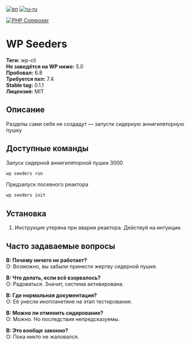 [![en](https://img.shields.io/badge/lang-en-red.svg)](https://github.com/aigen31/wp-seeders/blob/master/README.md)
[![ru-ru](https://img.shields.io/badge/lang-ru--ru-green.svg)](https://github.com/aigen31/wp-seeders/blob/master/README.ru-ru.md)

[![PHP Composer](https://github.com/aigen31/wp-seeders/actions/workflows/php.yml/badge.svg)](https://github.com/aigen31/wp-seeders/actions/workflows/php.yml)

# WP Seeders

**Теги:** wp-cli  
**Не заведётся на WP ниже:** 5.0  
**Пробовал:** 6.8  
**Требуется пхп:** 7.4  
**Stable tag:** 0.1.1  
**Лицензия:** MIT

## Описание

Разделы сами себя не создадут — запусти сидерную аннигиляторную пушку

## Доступные команды

Запуск сидерной аннигиляторной пушки 3000

```bash
wp seeders run
```

Предзапуск посевного реактора

```bash
wp seeders init
```

## Установка

1. Инструкция утеряна при аварии реактора. Действуй на интуиции.

## Часто задаваемые вопросы

**В: Почему ничего не работает?**  
О: Возможно, вы забыли принести жертву сидерной пушке.

**В: Что делать, если всё взорвалось?**  
О: Радоваться. Значит, система активирована.

**В: Где нормальная документация?**  
О: Её унесли инопланетяне на этап тестирования.

**В: Можно ли отменить сидирование?**  
О: Можно. Но последствия непредсказуемы.

**В: Это вообще законно?**  
О: Пока никто не жаловался.
